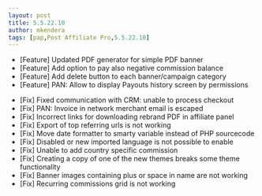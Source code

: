 ```yaml
---
layout: post
title: 5.5.22.10
author: mkendera
tags: [pap,Post Affiliate Pro,5.5.22.10]
---
```


- [Feature] Updated PDF generator for simple PDF banner
- [Feature] Add option to pay also negative commission balance
- [Feature] Add delete button to each banner/campaign category
- [Feature] PAN: Allow to display Payouts history screen by permissions

<!--more-->

- [Fix] Fixed communication with CRM: unable to process checkout
- [Fix] PAN: Invoice in network merchant email is escaped
- [Fix] Incorrect links for downloading rebrand PDF in affiliate panel
- [Fix] Export of top referring urls is not working
- [Fix] Move date formatter to smarty variable instead of PHP sourcecode
- [Fix] Disabled or new imported language is not possible to enable
- [Fix] Unable to add country specific commission
- [Fix] Creating a copy of one of the new themes breaks some theme functionality
- [Fix] Banner images containing plus or space in name are not working
- [Fix] Recurring commissions grid is not working

